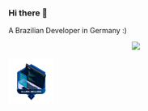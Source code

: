 ### Hi there 👋
A Brazilian Developer in Germany :)


<p align="center">
  <a href="https://skillicons.dev">
    <img src="https://skillicons.dev/icons?i=js,html,css,figma,vscode" />
  </a>
</p>

<img src="Badge_Alura_B2B_Sharer (1).png" alt="Bbadge-Altura" width="90" height="90"/>
        

